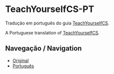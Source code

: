 # TeachYourselfCS-PT

Tradução em português do guia [TeachYourselfCS](https://teachyourselfcs.com/).

A Portuguese translation of [TeachYourselfCS](https://teachyourselfcs.com/). 

## Navegação / Navigation 

*   [Original](https://teachyourselfcs.com/)
*   [Português](TeachYourselfCS-PT.md)
